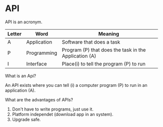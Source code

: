 # API

API is an acronym. 


Letter | Word | Meaning |
----- | ----- | ----- | 
A | Application | Software that does a task | 
P | Programming | Program (P) that does the task in the Application (A)|
I | Interface | Place(i) to tell the program (P) to run| 

What is an Api? 

An API exists where you can tell (i) a computer program (P) to run in an application (A).

What are the advantages of APIs?

1. Don't have to write programs, just use it.
2. Platform independet (download app in an system).
3. Upgrade safe.
